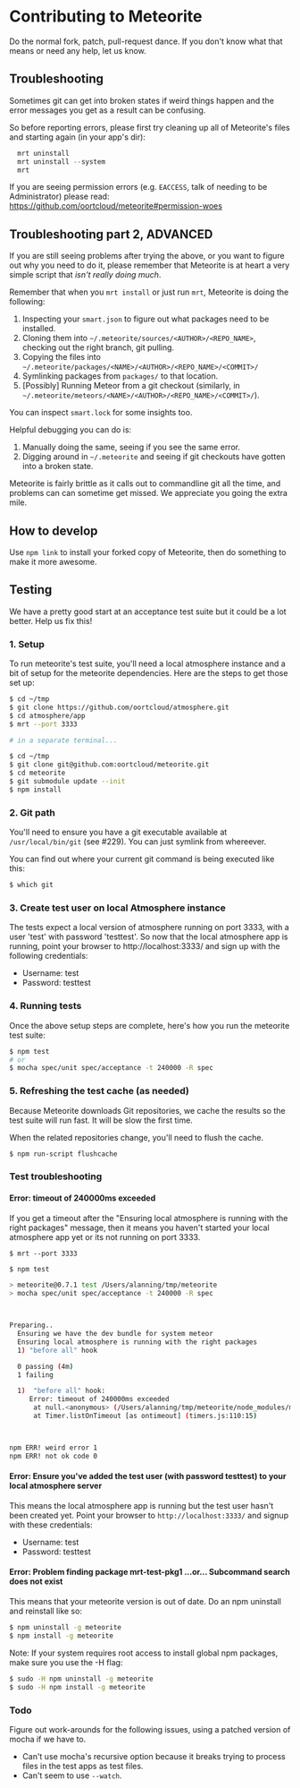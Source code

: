 # Contributing to Meteorite

Do the normal fork, patch, pull-request dance. If you don't know what that means or need any help, let us know.

## Troubleshooting

Sometimes git can get into broken states if weird things happen and the error messages you get as a result can be confusing. 

So before reporting errors, please first try cleaning up all of Meteorite's files and starting again (in your app's dir):

```js
  mrt uninstall
  mrt uninstall --system
  mrt
```

If you are seeing permission errors (e.g. `EACCESS`, talk of needing to be Administrator) please read: https://github.com/oortcloud/meteorite#permission-woes

## Troubleshooting part 2, ADVANCED

If you are still seeing problems after trying the above, or you want to figure out why you need to do it, please remember that Meteorite is at heart a very simple script that _isn't really doing much_. 

Remember that when you `mrt install` or just run `mrt`, Meteorite is doing the following:

1. Inspecting your `smart.json` to figure out what packages need to be installed.
2. Cloning them into `~/.meteorite/sources/<AUTHOR>/<REPO_NAME>`, checking out the right branch, git pulling.
3. Copying the files into `~/.meteorite/packages/<NAME>/<AUTHOR>/<REPO_NAME>/<COMMIT>/`
4. Symlinking packages from `packages/` to that location.
5. [Possibly] Running Meteor from a git checkout (similarly, in `~/.meteorite/meteors/<NAME>/<AUTHOR>/<REPO_NAME>/<COMMIT>/`).

You can inspect `smart.lock` for some insights too.

Helpful debugging you can do is:

1. Manually doing the same, seeing if you see the same error.
2. Digging around in `~/.meteorite` and seeing if git checkouts have gotten into a broken state.

Meteorite is fairly brittle as it calls out to commandline git all the time, and problems can can sometime get missed. We appreciate you going the extra mile.


## How to develop

Use `npm link` to install your forked copy of Meteorite, then do something to make it more awesome.


## Testing

We have a pretty good start at an acceptance test suite but it could be a lot better. Help us fix this!

### 1. Setup

To run meteorite's test suite, you'll need a local atmosphere instance and a bit of setup for the meteorite dependencies.  Here are the steps to get those set up:

```sh
$ cd ~/tmp
$ git clone https://github.com/oortcloud/atmosphere.git
$ cd atmosphere/app
$ mrt --port 3333

# in a separate terminal...

$ cd ~/tmp
$ git clone git@github.com:oortcloud/meteorite.git
$ cd meteorite
$ git submodule update --init
$ npm install
```

### 2. Git path

You'll need to ensure you have a git executable available at `/usr/local/bin/git` (see #229). You can just symlink from whereever.

You can find out where your current git command is being executed like this:

```sh
$ which git
```


### 3. Create test user on local Atmosphere instance

The tests expect a local version of atmosphere running on port 3333, with a user 'test' with password 'testtest'.  So now that the local atmosphere app is running, point your browser to http://localhost:3333/ and sign up with the following credentials:

  * Username: test
  * Password: testtest


### 4. Running tests

Once the above setup steps are complete, here's how you run the meteorite test suite:

``` sh
$ npm test
# or
$ mocha spec/unit spec/acceptance -t 240000 -R spec
```

### 5. Refreshing the test cache (as needed)

Because Meteorite downloads Git repositories, we cache the results so the test suite will run fast. It will be slow the first time.

When the related repositories change, you'll need to flush the cache.

``` sh
$ npm run-script flushcache
```



### Test troubleshooting

#### Error: timeout of 240000ms exceeded

If you get a timeout after the "Ensuring local atmosphere is running with the right packages" message, then it means you haven't started your local atmosphere app yet or its not running on port 3333.  

`$ mrt --port 3333`
  
```sh
$ npm test

> meteorite@0.7.1 test /Users/alanning/tmp/meteorite
> mocha spec/unit spec/acceptance -t 240000 -R spec



Preparing..
  Ensuring we have the dev bundle for system meteor
  Ensuring local atmosphere is running with the right packages
  1) "before all" hook

  0 passing (4m)
  1 failing

  1)  "before all" hook:
     Error: timeout of 240000ms exceeded
      at null.<anonymous> (/Users/alanning/tmp/meteorite/node_modules/mocha/lib/runnable.js:175:14)
      at Timer.listOnTimeout [as ontimeout] (timers.js:110:15)



npm ERR! weird error 1
npm ERR! not ok code 0
```

#### Error: Ensure you've added the test user (with password testtest) to your local atmosphere server

This means the local atmosphere app is running but the test user hasn't been created yet.  Point your browser to `http://localhost:3333/` and signup with these credentials:

  * Username: test
  * Password: testtest


#### Error: Problem finding package mrt-test-pkg1 ...or... Subcommand search does not exist

This means that your meteorite version is out of date.  Do an npm uninstall and reinstall like so:

```sh
$ npm uninstall -g meteorite
$ npm install -g meteorite
```

Note: If your system requires root access to install global npm packages, make sure you use the -H flag:

```sh
$ sudo -H npm uninstall -g meteorite
$ sudo -H npm install -g meteorite
```


### Todo

Figure out work-arounds for the following issues, using a patched version of mocha if we have to.

* Can't use mocha's recursive option because it breaks trying to process files in the test apps as test files.
* Can't seem to use `--watch`.
